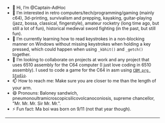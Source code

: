 - 👋 Hi, I’m @Captain-AdHoc
- 👀 I’m interested in retro computers/tech/programming/gaming (mainly c64), 3d-printing, survivalism and prepping, kayaking, guitar-playing (jazz, bossa, classical, fingerstyle), amateur rocketry (long time ago, but still a lot of fun), historical medieval sword fighting (in the past, but still fun).
- 🌱 I’m currently learning how to read keystrokes in a non-blocking manner on Windows without missing keystrokes when holding a key pressed, which could happen when using `_kbhit()` and `_getch()` together.
- 💞️ I’m looking to collaborate on projects at work and any project that uses 6510 assembly for the C64 computer (I just love coding in 6510 assembly). I used to code a game for the C64 in asm using [`CBM prg Studio`](https://www.ajordison.co.uk/download.html).
- 📫 How to reach me: Make sure you are closer to me than the length of your arm.
- 😄 Pronouns: Baloney sandwich, pneumonoultramicroscopicsilicovolcanoconiosis, supreme chancellor, "Mr. Mr. Mr. Sir Mr. Mr.".
- ⚡ Fun fact: Ma boi was born on 9/11 (not that year though).

<!---
Captain-AdHoc/Captain-AdHoc is a ✨ special ✨ repository because its `README.md` (this file) appears on your GitHub profile.
You can click the Preview link to take a look at your changes.
--->
---

